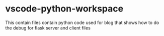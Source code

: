 # vscode-python-workspace
This contain files contain python code used for blog that shows how to do the debug for flask server and client files
